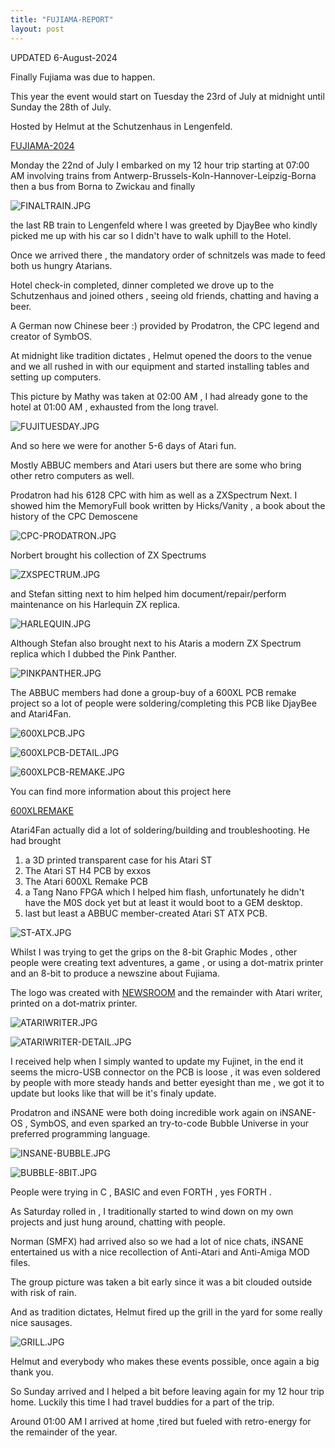```yaml
---
title: "FUJIAMA-REPORT"
layout: post
---
```

UPDATED 6-August-2024 

Finally Fujiama was due to happen.

This year the event would start on Tuesday the 23rd of July at midnight until Sunday the 28th of July.

Hosted by Helmut at the Schutzenhaus in Lengenfeld.

[FUJIAMA-2024](http://atarixle.ddns.net/fuji/2024/invite.html)

<!--more-->

Monday the 22nd of July I embarked on my 12 hour trip starting at 07:00 AM involving
trains from Antwerp-Brussels-Koln-Hannover-Leipzig-Borna then a bus from Borna to
Zwickau and finally 

![FINALTRAIN.JPG](/assets/images/FUJIAMA2024/FINALTRAIN.JPG)

the last RB train to Lengenfeld where I was greeted by DjayBee who kindly picked me up
with his car so I didn't have to walk uphill to the Hotel.

Once we arrived there , the mandatory order of schnitzels was made to feed both us hungry
Atarians.

Hotel check-in completed, dinner completed we drove up to the Schutzenhaus and joined others , seeing old friends, chatting and having a beer.

A German now Chinese beer :) provided by Prodatron, the CPC legend and creator of SymbOS.

At midnight like tradition dictates , Helmut opened the doors to the venue and we all rushed in with our equipment and started installing tables and setting up computers.

This picture by Mathy was taken at 02:00 AM , I had already gone to the hotel at 01:00 AM ,
exhausted from the long travel.

![FUJITUESDAY.JPG](/assets/images/FUJIAMA2024/FUJITUESDAY.JPG)

And so here we were for another 5-6 days of Atari fun.

Mostly ABBUC members and Atari users but there are some who bring other retro computers as well.

Prodatron had his 6128 CPC with him as well as a ZXSpectrum Next.
I showed him the MemoryFull book written by Hicks/Vanity , a book about the history of the
CPC Demoscene

![CPC-PRODATRON.JPG](/assets/images/FUJIAMA2024/CPC-PRODATRON.JPG)

Norbert brought his collection of ZX Spectrums 

![ZXSPECTRUM.JPG](/assets/images/FUJIAMA2024/ZXSPECTRUM.JPG)

and Stefan sitting next to him helped him document/repair/perform maintenance on his Harlequin ZX replica.

![HARLEQUIN.JPG](/assets/images/FUJIAMA2024/HARLEQUIN.JPG)

Although Stefan also brought next to his Ataris a modern ZX Spectrum replica which I 
dubbed the Pink Panther.

![PINKPANTHER.JPG](/assets/images/FUJIAMA2024/PINKPANTHER.JPG)

The ABBUC members had done a group-buy of a 600XL PCB remake project so a lot of people
were soldering/completing this PCB like DjayBee and Atari4Fan.

![600XLPCB.JPG](/assets/images/FUJIAMA2024/600XLPCB.JPG)

![600XLPCB-DETAIL.JPG](/assets/images/FUJIAMA2024/600XLPCB-DETAIL.JPG)

![600XLPCB-REMAKE.JPG](/assets/images/FUJIAMA2024/600XLPCB-REMAKE.JPG)

You can find more information about this project here

[600XLREMAKE](https://www.kveldulfur.de/600xl-pcb/)

Atari4Fan actually did a lot of soldering/building and troubleshooting.
He had brought 

1. a 3D printed transparent case for his Atari ST
2. The Atari ST H4 PCB by exxos
3. The Atari 600XL Remake PCB
4. a Tang Nano FPGA which I helped him flash, unfortunately he didn't have 
   the M0S dock yet but at least it would boot to a GEM desktop.
5. last but least a ABBUC member-created Atari ST ATX PCB.

![ST-ATX.JPG](/assets/images/FUJIAMA2024/ST-ATX.JPG)

Whilst I was trying to get the grips on the 8-bit Graphic Modes , other people were
creating text adventures, a game , or using a dot-matrix printer and an 8-bit to produce
a newszine about Fujiama.

The logo was created with [NEWSROOM](https://www.atarimania.com/pgesoft.awp?version=15923)
and the remainder with Atari writer, printed on a dot-matrix printer.

![ATARIWRITER.JPG](/assets/images/FUJIAMA2024/ATARIWRITER.JPG)

![ATARIWRITER-DETAIL.JPG](/assets/images/FUJIAMA2024/ATARIWRITER-DETAIL.JPG)

I received help when I simply wanted to update my Fujinet, in the end it seems the micro-USB connector on the PCB is loose , it was even soldered by people with more
steady hands and better eyesight than me , we got it to update but looks like that
will be it's finaly update.

Prodatron and iNSANE were both doing incredible work again on iNSANE-OS , SymbOS, and even
sparked an try-to-code Bubble Universe in your preferred programming language.

![INSANE-BUBBLE.JPG](/assets/images/FUJIAMA2024/INSANE-BUBBLE.JPG)

![BUBBLE-8BIT.JPG](/assets/images/FUJIAMA2024/BUBBLE-8BIT.JPG)

People were trying in C , BASIC and even FORTH , yes FORTH .

As Saturday rolled in , I traditionally started to wind down on my own projects and just
hung around, chatting with people.

Norman (SMFX) had arrived also so we had a lot of nice chats, iNSANE entertained us with a nice recollection of Anti-Atari and Anti-Amiga MOD files.

The group picture was taken a bit early since it was a bit clouded outside with risk of rain.

And as tradition dictates, Helmut fired up the grill in the yard for some really nice sausages.

![GRILL.JPG](/assets/images/FUJIAMA2024/GRILL.JPG)

Helmut and everybody who makes these events possible, once again a big thank you.

So Sunday arrived and I helped a bit before leaving again for my 12 hour trip home.
Luckily this time I had travel buddies for a part of the trip.

Around 01:00 AM I arrived at home ,tired but fueled with retro-energy for the remainder
of the year.